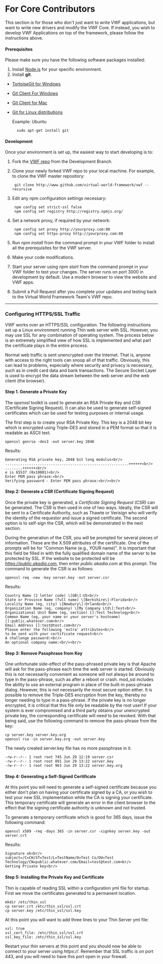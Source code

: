 # <a name="corecontributors">For Core Contributors</a>

This section is for those who don't just want to write VWF applications, but want to write new drivers and modify the VWF Core. If instead, you wish to develop VWF Applications on top of the framework, please follow the instructions above.

#### Prerequisites

Please make sure you have the following software packages installed:

1. Install [Node.js](http://nodejs.org/) for your specific environment.
2. Install **git**.

* [TortoiseGit for Windows](https://code.google.com/p/tortoisegit/)

* [Git Client For Windows](http://git-scm.com/download/win) 

* [Git Client for Mac](http://git-scm.com/download/mac)

* [Git for Linux distributions](http://git-scm.com/download/linux)

  Example: Ubuntu

		sudo apt-get install git

#### Development 

Once your environment is set up, the easiest way to start developing is to:

1. Fork the [VWF repo](https://github.com/virtual-world-framework/vwf/tree/development) from the Development Branch.
2. Clone your newly forked VWF repo to your local machine. For example, to clone the VWF master repository: 

		git clone http://www.github.com/virtual-world-framework/vwf --recursive

3. Edit any npm configuration settings necessary:

		npm config set strict-ssl false
		npm config set registry http://registry.npmjs.org/

4. Set a network proxy, if required by your network:

		npm config set proxy http://yourproxy.com:80
		npm config set https-proxy http://yourproxy.com:80

5. Run *npm install* from the command prompt in your VWF folder to install all the prerequisites for the VWF server.
6. Make your code modifications.
7. Start your server using *npm start* from the command prompt in your VWF folder to test your changes. The server runs on port 3000 in development by default. Use a modern browser to view the website and VWF apps. 
8. Submit a Pull Request after you complete your updates and testing back to the Virtual World Framework Team's VWF repo.

--------------------------

### Configuring HTTPS/SSL Traffic

VWF works over an HTTPS/SSL configuration. The following instructions set up a Linux environment running Thin web server with SSL. However, you may use SSL for any combination of operating system. The process below is an extremely simplified view of how SSL is implemented and what part the certificate plays in the entire process.

Normal web traffic is sent unencrypted over the Internet. That is, anyone with access to the right tools can snoop all of that traffic. Obviously, this can lead to problems, especially where security and privacy is necessary, such as in credit card data and bank transactions. The Secure Socket Layer is used to encrypt the data stream between the web server and the web client (the browser).

#### Step 1. Generate a Private Key

The *openssl* toolkit is used to generate an RSA Private Key and CSR (Certificate Signing Request). It can also be used to generate self-signed certificates which can be used for testing purposes or internal usage.

The first step is to create your RSA Private Key. This key is a 2048 bit key which is encrypted using Triple-DES and stored in a PEM format so that it is readable as ASCII text.

    openssl genrsa -des3 -out server.key 2048

Results:

    Generating RSA private key, 2048 bit long modulus<br/>
    .........................................................++++++<br/>
    ........++++++<br/>
    e is 65537 (0x10001)<br/>
    Enter PEM pass phrase:<br/>
    Verifying password - Enter PEM pass phrase:<br/><br/>
 
#### Step 2: Generate a CSR (Certificate Signing Request)

Once the private key is generated, a *Certificate Signing Request (CSR)* can be generated. The CSR is then used in one of two ways. Ideally, the CSR will be sent to a Certificate Authority, such as Thawte or Verisign who will verify the identity of the requestor and issue a signed certificate. The second option is to self-sign the CSR, which will be demonstrated in the next section.

During the generation of the CSR, you will be prompted for several pieces of information. These are the X.509 attributes of the certificate. One of the prompts will be for "Common Name (e.g., YOUR name)". It is important that this field be filled in with the fully qualified domain name of the server to be protected by SSL. If the website to be protected will be *https://public.akadia.com*, then enter *public.akadia.com* at this prompt. The command to generate the CSR is as follows:

    openssl req -new -key server.key -out server.csr

Results:

    Country Name (2 letter code) \[GB\]:US<br/>
    State or Province Name (full name) \[Berkshire\]:Florida<br/>
    Locality Name (eg, city) \[Newbury\]:Orlando<br/>
    Organization Name (eg, company) \[My Company Ltd\]:Test<br/>
    Organizational Unit Name (eg, section) []:Test Technology<br/>
    Common Name (eg, your name or your server's hostname) []:public.whatever.com<br/>
    Email Address []:test@test.com<br/>
    Please enter the following 'extra' attributes<br/>
    to be sent with your certificate request<br/>
    A challenge password:<br/>
    An optional company name:<br/><br/>

#### Step 3: Remove Passphrase from Key

One unfortunate side-effect of the pass-phrased private key is that Apache will ask for the pass-phrase each time the web server is started. Obviously this is not necessarily convenient as someone will not always be around to type in the pass-phrase, such as after a reboot or crash. mod_ssl includes the ability to use an external program in place of the built-in pass-phrase dialog. However, this is not necessarily the most secure option either. It is possible to remove the Triple-DES encryption from the key, thereby no longer needing to type in a pass-phrase. If the private key is no longer encrypted, it is critical that this file only be readable by the root user! If your system is ever compromised and a third party obtains your unencrypted private key, the corresponding certificate will need to be revoked. With that being said, use the following command to remove the pass-phrase from the key:

    cp server.key server.key.org
    openssl rsa -in server.key.org -out server.key

The newly created server.key file has no more passphrase in it.

    -rw-r--r-- 1 root root 745 Jun 29 12:19 server.csr
    -rw-r--r-- 1 root root 891 Jun 29 13:22 server.key
    -rw-r--r-- 1 root root 963 Jun 29 13:22 server.key.org

#### Step 4: Generating a Self-Signed Certificate

At this point you will need to generate a self-signed certificate because you either don't plan on having your certificate signed by a CA, or you wish to test your new SSL implementation while the CA is signing your certificate. This temporary certificate will generate an error in the client browser to the effect that the signing certificate authority is unknown and not trusted.

To generate a temporary certificate which is good for 365 days, issue the following command:

    openssl x509 -req -days 365 -in server.csr -signkey server.key -out server.crt

Results:

    Signature ok<br/>
    subject=/C=CH/ST=Test/L=TestName/O=Test Co/OU=Test Technology/CN=public.whatever.com/Email=test@test.com<br/>
    Getting Private key<br/>

#### Step 5: Installing the Private Key and Certificate

Thin is capable of reading SSL within a configuration yml file for startup.  First we move the certificates generated to a permanent location.

    mkdir /etc/thin_ssl
    cp server.crt /etc/thin_ssl/ssl.crt
    cp server.key /etc/thin_ssl/ssl.key

At this point you will want to add three lines to your Thin Server yml file:

    ssl: true
    ssl_cert_file: /etc/thin_ssl/ssl.crt
    ssl_key_file: /etc/thin_ssl/ssl.key

Restart your thin servers at this point and you should now be able to connect to your server using *https://*.
Remember that SSL traffic is on port 443, and you will need to have this port open in your firewall.
